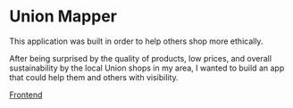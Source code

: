 # Union Mapper

This application was built in order to help others shop more ethically. 

After being surprised by the quality of products, low prices, and overall sustainability by the local Union shops in my area, I wanted to build an app that could help them and  others with visibility.

[Frontend](https://github.com/JoshuaMacklin/UnionMapFrontend)

